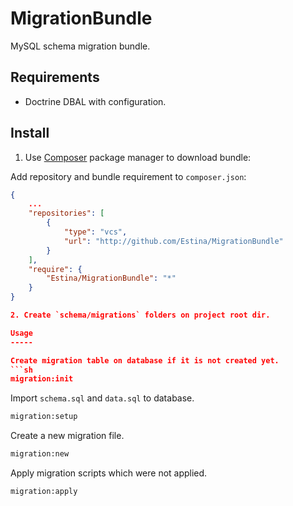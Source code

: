 MigrationBundle
===============

MySQL schema migration bundle.

Requirements
------------

* Doctrine DBAL with configuration.

Install
-------

1. Use [Composer](http://getcomposer.org/) package manager to download bundle:

Add repository and bundle requirement to `composer.json`:

```json
{
    ...
    "repositories": [
        {
            "type": "vcs",
            "url": "http://github.com/Estina/MigrationBundle"
        }
    ],
    "require": {
        "Estina/MigrationBundle": "*"
    }
}

2. Create `schema/migrations` folders on project root dir.

Usage
-----

Create migration table on database if it is not created yet.
```sh
migration:init
```

Import `schema.sql` and `data.sql` to database.
```sh
migration:setup
```

Create a new migration file.
```sh
migration:new
```

Apply migration scripts which were not applied.
```sh
migration:apply
```
